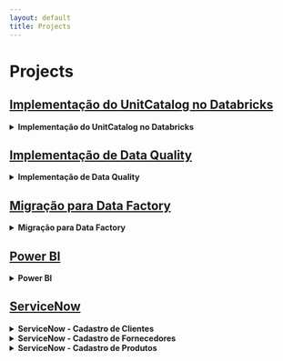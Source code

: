 ```yaml
---
layout: default
title: Projects
---
```


# Projects

## [Implementação do UnitCatalog no Databricks](#project1)

<details>
  <summary><strong>Implementação do UnitCatalog no Databricks</strong></summary>
  <p>Projeto para implementação do Unit Catalog</p>
  
  **Time:** 7 Profissionais  
  **Meu Papel:** Engenharia de Dados

  **Technologies:**
  - Databricks
  - Unity Catalog
  - Data Lake
  - Azure

  **Stack de Desenvolvimento:** SQL, Python

  **Challenges:** Quantidade e Volume de dados

  **Results:** Simplificação do processo, Economia de recursos, Modernização e democratização dos dados
</details>

## [Implementação de Data Quality](#project2)

<details>
  <summary><strong>Implementação de Data Quality</strong></summary>
  <p>Criação do Processo de Data Quality</p>

  **Technologies:**
  - Technology 1
  - Technology 2
  - Technology 3

  **Challenges:** Describe the challenges faced during the project.

  **Results:** Explain the results and outcomes of the project.
</details>

## [Migração para Data Factory](#project3)

<details>
  <summary><strong>Migração para Data Factory</strong></summary>
  <p>Migração dos processos de ETL do Microsoft Integration Services para o Azure Data Factory.</p>

  **Time:** 3 Profissionais  
  **Meu Papel:** Engenharia de Dados  
  **Stack do Projeto:** SQL

  **Technologies:**
  - Microsoft Integration Services
  - Azure Data Factory
  - SQL Database

  **Challenges:** Muitos processos, review de processos e códigos

  **Results:** Revisão dos processos, limpeza de processos e tabelas, melhorias de código, e para o Cliente final um melhor desempenho na atualização das tabelas além de maior estabilidade do processo.
</details>

## [Power BI](#project4)

<details>
  <summary><strong>Power BI</strong></summary>
  <p>Migração dos processos de ETL do Microsoft Integration Services para o Azure Data Factory.</p>

  **Technologies:**
  - SSIS
  - Data Factory
  - SQL Database

  **Challenges:** Muitos processos, review de processos e códigos

  **Results:** Modernização, escalabilidade, versionamento
</details>

## [ServiceNow](#project5)

<details>
  <summary><strong>ServiceNow - Cadastro de Clientes</strong></summary>
  <p>Master Data para Cadastro de Clientes.</p>

  **Technologies:**
  - SSIS
  - Data Factory
  - SQL Database

  **Challenges:** Muitos processos, review de processos e códigos

  **Results:** Modernização, escalabilidade, versionamento
</details>

<details>
  <summary><strong>ServiceNow - Cadastro de Fornecedores</strong></summary>
  <p>Master Data para Cadastro de Fornecedores.</p>

  **Technologies:**
  - SSIS
  - Data Factory
  - SQL Database

  **Challenges:** Muitos processos, review de processos e códigos

  **Results:** Modernização, escalabilidade, versionamento
</details>

<details>
  <summary><strong>ServiceNow - Cadastro de Produtos</strong></summary>
  <p>Master Data para Cadastro de Produtos.</p>

  **Technologies:**
  - SSIS
  - Data Factory
  - SQL Database

  **Challenges:** Muitos processos, review de processos e códigos

  **Results:** Modernização, escalabilidade, versionamento
</details>
